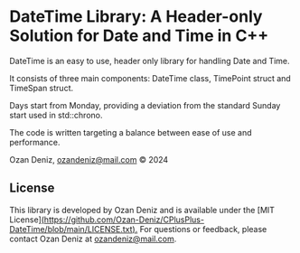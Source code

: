 # DateTime Library: A Header-only Solution for Date and Time in C++

DateTime is an easy to use, header only library for handling Date and Time. 

It consists of three main components: DateTime class, TimePoint struct and TimeSpan struct.

Days start from Monday, providing a deviation from the standard Sunday start used in std::chrono.

The code is written targeting a balance between ease of use and performance.




Ozan Deniz, ozandeniz@mail.com © 2024

## License

This library is developed by Ozan Deniz and is available under the [MIT License][(https://github.com/Ozan-Deniz/CPlusPlus-DateTime/blob/main/LICENSE.txt).]()
For questions or feedback, please contact Ozan Deniz at ozandeniz@mail.com.
